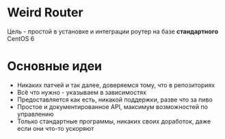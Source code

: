 # Weird Router

Цель - простой в установке и интеграции роутер на базе __стандартного__ CentOS 6

# Основные идеи
- Никаких патчей и так далее, доверяемся тому, что в репозиториях
- Всё что нужно - указываем в зависимостях
- Предоставляется как есть, никакой поддержки, разве что за пиво
- Простое и документированное API, максимум возможностей по управлению
- Только стандартные программы, никаких своих доработок, даже если они что-то ускоряют
